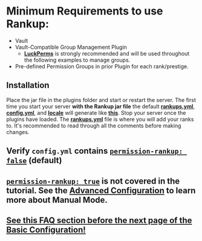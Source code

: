 <html>
  <head>
    <meta name="description" content="Minimum Requirements and Installation Guide!">
    <meta name="keywords" content="Rankup, Minecraft, Plugin, Spigot, Prestige">
  </head>
</html>

# Minimum Requirements to use Rankup:
* Vault
* Vault-Compatible Group Management Plugin
  * **[LuckPerms](../Spigot/LuckPerms.html)** is strongly recommended and will be used throughout the following examples to manage groups.
* Pre-defined Permission Groups in prior Plugin for each rank/prestige.
## Installation
Place the jar file in the plugins folder and start or restart the server. The first time you start your server **with the Rankup jar file** the default **[rankups.yml](../GitHub/Rankup3/rankups.html)**, **[config.yml](../GitHub/Rankup3/config.html)**, and **[locale](../GitHub/Rankup3/locale.html)** will generate like **[this](../GitHub/Rankup3/resources.html)**. Stop your server once the plugins have loaded. The **[rankups.yml](../GitHub/Rankup3/rankups.html)** file is where you will add your ranks to. It's recommended to read through all the comments before making changes.
## Verify `config.yml` contains [`permission-rankup: false`](../GitHub/Rankup3/config/Permission-Rankup.html) (default)
## [`permission-rankup: true`](../GitHub/Rankup3/config/Permission-Rankup.html) is not covered in the tutorial. See the [Advanced Configuration](../Advanced-Configuration/Permission-Rankup.md#what-is-it) to learn more about Manual Mode.
## [See this FAQ section before the next page of the Basic Configuration!](../FAQ.md#yaml-questions)
